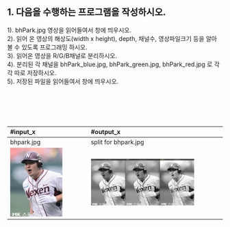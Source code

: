 ## 1. 다음을 수행하는 프로그램을 작성하시오.

 1). bhPark.jpg 영상을 읽어들여서 창에 띄우시오.<br>
 2). 읽어 온 영상의 해상도(width x height), depth, 채널수, 영상파일크기 등을 알아 볼 수 있도록
     프로그래밍 하시오.<br>
 3). 읽어온 영상을 R/G/B채널로 분리하시오.<br>
 4). 분리된 각 채널을 bhPark_blue.jpg, bhPark_green.jpg, bhPark_red.jpg 로 각각 따로 저장하시오.<br>
 5). 저장된 파일을 읽어들여서 창에 띄우시오.<br>

<br><br><br><br>

| #input_x                  |#output_x                  |
| :------------------- | :------------------- |
|bhpark.jpg |split for bhpark.jpg|
| <img  src="./assets/bhpark.jpg" width = "70%"> | <img  src="./assets/output_01.png" width = "80%">|


		
